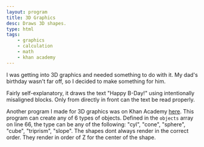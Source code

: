 ```yaml
---
layout: program
title: 3D Graphics
desc: Draws 3D shapes.
type: html
tags:
    - graphics
    - calculation
    - math
    - khan academy
---
```


I was getting into 3D graphics and needed something to do with it. My dad's birthday wasn't far off, so I decided to make something for him. 

Fairly self-explanatory, it draws the text "Happy B-Day!" using intentionally misaligned blocks. Only from directly in front can the text be read properly.

Another program I made for 3D graphics was on Khan Academy [here](https://www.khanacademy.org/computer-programming/3d-stuff/6540669782982656). This program can create any of 6 types of objects. Defined in the `objects` array on line 66, the type can be any of the following: "cyl", "cone", "sphere", "cube", "triprism", "slope". The shapes dont always render in the correct order. They render in order of Z for the center of the shape.